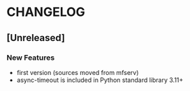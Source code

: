 # CHANGELOG

## [Unreleased]

### New Features

- first version (sources moved from mfserv)
- async-timeout is included in Python standard library 3.11+


